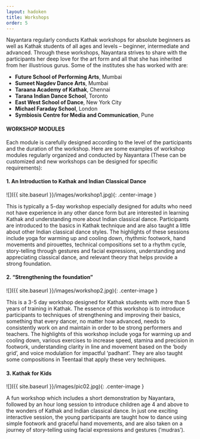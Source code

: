 ```yaml
---
layout: hadoken
title: Workshops
order: 5
---
```

Nayantara regularly conducts Kathak workshops for absolute beginners as well as Kathak students of all ages and levels – beginner, intermediate and advanced. Through these workshops, Nayantara strives to share with the participants her deep love for the art form and all that she has inherited from her illustrious gurus. Some of the institutes she has worked with are:
	
* **Future School of Performing Arts**, Mumbai
* **Sumeet Nagdev Dance Arts**, Mumbai
* **Taraana Academy of Kathak**, Chennai
* **Tarana Indian Dance School**, Toronto
* **East West School of Dance**, New York City 
* **Michael Faraday School**, London
* **Symbiosis Centre for Media and Communication**, Pune 

#### WORKSHOP MODULES
Each module is carefully designed according to the level of the participants and the duration of the workshop. Here are some examples of workshop modules regularly organized and conducted by Nayantara (These can be customized and new workshops can be designed for specific requirements):

#### 1.	An Introduction to Kathak and Indian Classical Dance
![]({{ site.baseurl }}/images/workshop1.jpg){: .center-image }


This is typically a 5-day workshop especially designed for adults who need not have experience in any other dance form but are interested in learning Kathak and understanding more about Indian classical dance. Participants are introduced to the basics in Kathak technique and are also taught a little about other Indian classical dance styles. The highlights of these sessions include yoga for warming up and cooling down, rhythmic footwork, hand movements and pirouettes, technical compositions set to a rhythm cycle, story-telling through gestures and facial expressions, understanding and appreciating classical dance, and relevant theory that helps provide a strong foundation. 

#### 2.	“Strengthening the foundation”
![]({{ site.baseurl }}/images/workshop2.jpg){: .center-image }


This is a 3-5 day workshop designed for Kathak students with more than 5 years of training in Kathak. The essence of this workshop is to introduce participants to techniques of strengthening and improving their basics, something that every dancer, no matter how advanced, needs to consistently work on and maintain in order to be strong performers and teachers. The highlights of this workshop include yoga for warming up and cooling down, various exercises to increase speed, stamina and precision in footwork, understanding clarity in line and movement based on the ‘body grid’, and voice modulation for impactful ‘padhant’.   They are also taught some compositions in Teentaal that apply these very techniques. 

#### 3.	Kathak for Kids
![]({{ site.baseurl }}/images/pic02.jpg){: .center-image }


A fun workshop which includes a short demonstration by Nayantara, followed by an hour long session to introduce children age 4 and above to the wonders of Kathak and Indian classical dance. In just one exciting interactive session, the young participants are taught how to dance using simple footwork and graceful hand movements, and are also taken on a journey of story-telling using facial expressions and gestures (‘mudras’). 
